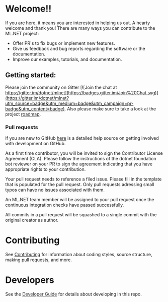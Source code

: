 # Welcome!!

If you are here, it means you are interested in helping us out. A hearty welcome and thank you! There are many ways you can contribute to the ML.NET project:

* Offer PR's to fix bugs or implement new features.
* Give us feedback and bug reports regarding the software or the documentation.
* Improve our examples, tutorials, and documentation.

## Getting started:

Please join the community on Gitter [![Join the chat at https://gitter.im/dotnet/mlnet](https://badges.gitter.im/Join%20Chat.svg)](https://gitter.im/dotnet/mlnet?utm_source=badge&utm_medium=badge&utm_campaign=pr-badge&utm_content=badge). Also please make sure to take a look at the project [roadmap](ROADMAP.md).

### Pull requests

If you are new to GitHub [here](https://help.github.com/categories/collaborating-with-issues-and-pull-requests/) is a detailed help source on getting involved with development on GitHub.

As a first time contributor, you will be invited to sign the Contributor License Agreement (CLA). Please follow the instructions of the dotnet foundation bot reviewer on your PR to sign the agreement indicating that you have appropriate rights to your contribution.

Your pull request needs to reference a filed issue. Please fill in the template that is populated for the pull request. Only pull requests adressing small typos can have no issues associated with them.

An ML.NET team member will be assigned to your pull request once the continuous integration checks have passed successfully.

All commits in a pull request will be squashed to a single commit with the original creator as author.

# Contributing

See [Contributing](docs/project-docs/contributing.md) for information about coding styles, source structure, making pull requests, and more.

# Developers

See the [Developer Guide](docs/project-docs/developer-guide.md) for details about developing in this repo.
